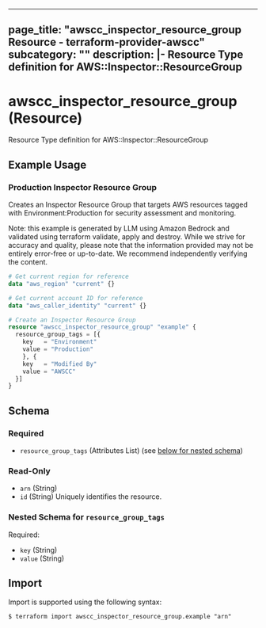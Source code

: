 
---
page_title: "awscc_inspector_resource_group Resource - terraform-provider-awscc"
subcategory: ""
description: |-
  Resource Type definition for AWS::Inspector::ResourceGroup
---

# awscc_inspector_resource_group (Resource)

Resource Type definition for AWS::Inspector::ResourceGroup

## Example Usage

### Production Inspector Resource Group

Creates an Inspector Resource Group that targets AWS resources tagged with Environment:Production for security assessment and monitoring.
                                
Note: this example is generated by LLM using Amazon Bedrock and validated using terraform validate, apply and destroy. While we strive for accuracy and quality, please note that the information provided may not be entirely error-free or up-to-date. We recommend independently verifying the content.

```terraform
# Get current region for reference
data "aws_region" "current" {}

# Get current account ID for reference
data "aws_caller_identity" "current" {}

# Create an Inspector Resource Group
resource "awscc_inspector_resource_group" "example" {
  resource_group_tags = [{
    key   = "Environment"
    value = "Production"
    }, {
    key   = "Modified By"
    value = "AWSCC"
  }]
}
```

<!-- schema generated by tfplugindocs -->
## Schema

### Required

- `resource_group_tags` (Attributes List) (see [below for nested schema](#nestedatt--resource_group_tags))

### Read-Only

- `arn` (String)
- `id` (String) Uniquely identifies the resource.

<a id="nestedatt--resource_group_tags"></a>
### Nested Schema for `resource_group_tags`

Required:

- `key` (String)
- `value` (String)

## Import

Import is supported using the following syntax:

```shell
$ terraform import awscc_inspector_resource_group.example "arn"
```

